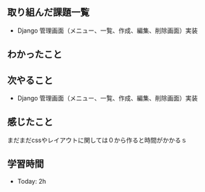 ## 取り組んだ課題一覧
- Django 管理画面（メニュー、一覧、作成、編集、削除画面）実装

## わかったこと

## 次やること
- Django 管理画面（メニュー、一覧、作成、編集、削除画面）実装
## 感じたこと
まだまだcssやレイアウトに関しては０から作ると時間がかかるｓ
## 学習時間
- Today: 2h